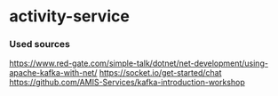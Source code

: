 # activity-service


### Used sources
https://www.red-gate.com/simple-talk/dotnet/net-development/using-apache-kafka-with-net/
https://socket.io/get-started/chat
https://github.com/AMIS-Services/kafka-introduction-workshop